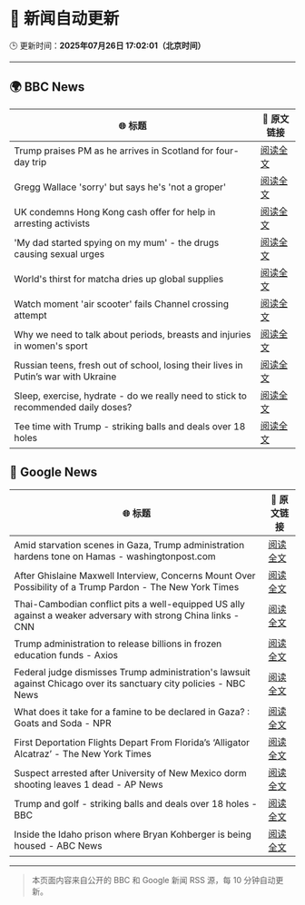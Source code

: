 # 🧠 新闻自动更新

🕒 更新时间：**2025年07月26日 17:02:01（北京时间）**

---

## 🌍 BBC News

| 🌐 标题 | 🔗 原文链接 |
|--------|-------------|
| Trump praises PM as he arrives in Scotland for four-day trip | [阅读全文](https://www.bbc.com/news/articles/cy8g8w431wyo) |
| Gregg Wallace 'sorry' but says he's 'not a groper' | [阅读全文](https://www.bbc.com/news/articles/c335grk668lo) |
| UK condemns Hong Kong cash offer for help in arresting activists | [阅读全文](https://www.bbc.com/news/articles/cdx069we39xo) |
| 'My dad started spying on my mum' - the drugs causing sexual urges | [阅读全文](https://www.bbc.com/news/articles/cpqnpryxvrro) |
| World's thirst for matcha dries up global supplies | [阅读全文](https://www.bbc.com/news/articles/cgq7w1n00xeo) |
| Watch moment 'air scooter' fails Channel crossing attempt | [阅读全文](https://www.bbc.com/news/videos/c741jj7y770o) |
| Why we need to talk about periods, breasts and injuries in women's sport | [阅读全文](https://www.bbc.com/news/articles/cq53v066x52o) |
| Russian teens, fresh out of school, losing their lives in Putin’s war with Ukraine | [阅读全文](https://www.bbc.com/news/articles/ce9xkg7dmd5o) |
| Sleep, exercise, hydrate - do we really need to stick to recommended daily doses? | [阅读全文](https://www.bbc.com/news/articles/cwygy378nn1o) |
| Tee time with Trump - striking balls and deals over 18 holes | [阅读全文](https://www.bbc.com/news/articles/cly2y4w47deo) |

## 📰 Google News

| 🌐 标题 | 🔗 原文链接 |
|--------|-------------|
| Amid starvation scenes in Gaza, Trump administration hardens tone on Hamas - washingtonpost.com | [阅读全文](https://news.google.com/rss/articles/CBMimgFBVV95cUxPVjRBREdzMnVUQVc1X0N1b2lGXzBCaXRtbUs1MUYyVHBNVDlnY2ZjTVJiVFhDemM5eFJMYWppMDh1VHEyNmJqS1M3cFl4aUM2TkNwUkw5SVZUSXBId29DSWFIbVB5X3hWeGFuZmQ1bkZoSVdseUtUNTBWb0YwUVduNDhyV2I2NGwwbUhzRnNlWXlXWnBTQXFaSmtR?oc=5) |
| After Ghislaine Maxwell Interview, Concerns Mount Over Possibility of a Trump Pardon - The New York Times | [阅读全文](https://news.google.com/rss/articles/CBMiigFBVV95cUxPLVpWRHNuYzYwckxtUGhsY01BcTRWQS0tS3kzYkhmdFJXaXp2WmhYQ043ZGg3NFFHX0dwbzYzTzhhVlRCclh5ekRGYmVCZFl5cEVlczBYZHdkQWIyQ2ZZVzNDekRmNXM1TE1CWkg1ZTF5aHdjSF84dDBIcER1bEU5ZTEtMUdQd2hUT2c?oc=5) |
| Thai-Cambodian conflict pits a well-equipped US ally against a weaker adversary with strong China links - CNN | [阅读全文](https://news.google.com/rss/articles/CBMimgFBVV95cUxNdTdUOWNjVkNvcFZvTDVETE8wVnphUURYdXZzUF93OS1DWjFBQlI1MzZUQTZiQkttNlJwUmt6eGVJQlZBdDFXVWNkeWdZYkstd18wR0VwSzBQMlU0SzZwOGk5RURRWG51VjN1Mk1QcTRiX0R5ckxkZzlnQnBXNkV6eld5Znlvdldhb21LNnRjOFBZVlJmZ3pkSkNB0gGfAUFVX3lxTE90YXFHT3NtRmRvTTVKWFdrY29PRkhJVXlqeUJ6blZ0cjFMbGdTUENzQ3RDQzhBUmZ4ZEczRy1hMXByWEZyV0o5UkVfNVlxWl81U0x5VWkyREdhS2tveVdFaHlJWUl0ZHFIZzVqYWI5Z3dQQ0o0alF0Q3NILUJ3U3JRSm9BSHpZVkswTDdWOVh1cTFzSlZvZTE3RkpvejRMSQ?oc=5) |
| Trump administration to release billions in frozen education funds - Axios | [阅读全文](https://news.google.com/rss/articles/CBMieEFVX3lxTE5SaFJkMWc3cWRobjM0MEdhR2pRMGpRaDhSbWZXeXJNNGZRTnd0bER4dnd6bjRNN010VEV3S3ZlX3ZRbFFZVW0xLVhCUHdhTndBZ2l1bmN5NjRRWUpHUG1VM0J1ajdmeVprdk1vS3dDcWxRY3QwMHljLQ?oc=5) |
| Federal judge dismisses Trump administration's lawsuit against Chicago over its sanctuary city policies - NBC News | [阅读全文](https://news.google.com/rss/articles/CBMi0AFBVV95cUxON3M5dlhkUVRMcTI4Sk5PemhMSlRLeE00R1ZSZHJaWm1rTVVwWGZQZVZGMmJ3OGNHZUZOWmEyV1N4WjhtUXZtTUwyMElMZlBRUEp3VUNaenRLdXJVSnFUa1BhTWU4cE1ERFNpRndDR2MtSUMtS0REMUhZSTZsQ2d1NzZmMVhfTkRVT2lKNTBpNkZhU2ZqT0FUdWFsZmt5QzNvcDhwSWM4eUwwbU56cTlJYkNqUDlNcU8xSElxWWw0N0lGeUo3S2xCeDBnUndsWVJ60gFWQVVfeXFMT3ZZekQwVXhYb013a09JaUhjMTNsUkhsVjl5N0dfdEpoQnJKVGZhZUhnOHQ1bGlIcEROV3NoVVJQQzN2RGJtWUpXY0dYUTBGM1J4dXlCb0E?oc=5) |
| What does it take for a famine to be declared in Gaza? : Goats and Soda - NPR | [阅读全文](https://news.google.com/rss/articles/CBMiuwFBVV95cUxQeEdPYjdYTnl4RmFHTWFrN1lWNG03UVhPdDR6UzFrRVB1MHJIckYzUm0xZ3FQaVlkQUlnVTEzRC12SDIzY3pZMEZvZGxwU05tMzFhY0NpbVctS2tjUUw2UVhYa0VSeUpJY3FiN2JZeVd3R21pM2o2bmZYaHpDaXFwbzNiZ2EyelpRLTRyTmY1ckt1V2tUck9ZVlhieTltVFc1ZmhyUDRoQldHUEktc1hsa2ZlVExBdkJBVHZZ?oc=5) |
| First Deportation Flights Depart From Florida’s ‘Alligator Alcatraz’ - The New York Times | [阅读全文](https://news.google.com/rss/articles/CBMiiAFBVV95cUxQd2hpazdiMWU4S3VOUVlaR3FScXFjeWJvY0RLSDk3eTZtZ0s0Y2pVU1VsM1ZoMV8wSzBHODJiYlYzdFFuWnZBeUR3bzZJUDNjaTBSeGJLYXg2VEF6RWk4dUlVbnllTnlUdk0tZnIyd2F4OFpqVkYyQi01SzNCbThFdU9adzg0S1o1?oc=5) |
| Suspect arrested after University of New Mexico dorm shooting leaves 1 dead - AP News | [阅读全文](https://news.google.com/rss/articles/CBMiqwFBVV95cUxOeW4zOTBFN2E2TmNiTUpSTFZHNG12emU3M3JLV0RZZENWVC1PaWozX2xLWUpOS1M2eTBEUVBBZXJwRjRSYW91X3pwdTN5S2drWTJIc0RKOFdIUE1KLUpPWkt3akVOZWdYejVXZVV5Q1JBTUJucnhBbGN1S2gyT3Z5UDk1Vml6UmxDSXcxU1l2VHdDa2c1VjJ5LWwzX3EtTTltSnlyeng3U0ppUFk?oc=5) |
| Trump and golf - striking balls and deals over 18 holes - BBC | [阅读全文](https://news.google.com/rss/articles/CBMiWkFVX3lxTFBKTnVsZ0RQZzk0d0JVOE1ZUmdJeUZONzVEdGlXWk85UW9lXzktd1dZaTNKd25Na013OTcwZzFqOHZodTF2c1dRSEw0X0VoQUFkRU1UOTZtZDh3UdIBX0FVX3lxTE9fWVpzMGhoeTFObC0teFZYSnF5UTQ0MmEteEl5MXA5cWZ2SDVUYzZiMUducU43UFdYS2hiQkJqeC1MMXIxaks4dlo1NTZZS3NRWnNJS0hTNnV4c2J3VlhN?oc=5) |
| Inside the Idaho prison where Bryan Kohberger is being housed - ABC News | [阅读全文](https://news.google.com/rss/articles/CBMikAFBVV95cUxPX0ZxV1ZCVlNLX1Raenhoczk0amNHV3FpSFdURnVsSmplTXU3LWFRYVV2QmNQT0x0X0F5UW1WM09SWjdCVGlPX0E1VDZmbURPdlJkWFJWZk9IdGFCaVNtOHZKLTVtd211dlRaNDhnR1FUV1NKbF9KSzZxb0twUUpoWVJzbnNnUVJlVDdBOGlwenc?oc=5) |

---
> 本页面内容来自公开的 BBC 和 Google 新闻 RSS 源，每 10 分钟自动更新。